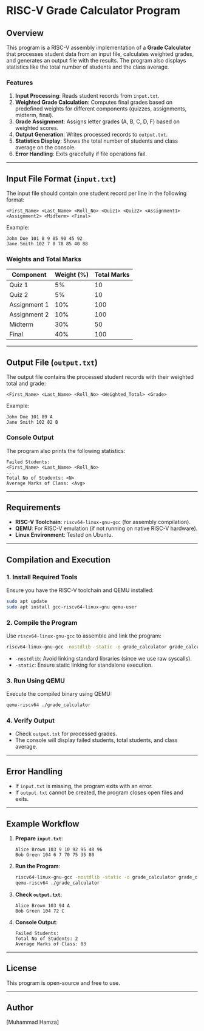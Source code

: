 # **RISC-V Grade Calculator Program**

## **Overview**
This program is a RISC-V assembly implementation of a **Grade Calculator** that processes student data from an input file, calculates weighted grades, and generates an output file with the results. The program also displays statistics like the total number of students and the class average.

### **Features**
1. **Input Processing**: Reads student records from `input.txt`.
2. **Weighted Grade Calculation**: Computes final grades based on predefined weights for different components (quizzes, assignments, midterm, final).
3. **Grade Assignment**: Assigns letter grades (A, B, C, D, F) based on weighted scores.
4. **Output Generation**: Writes processed records to `output.txt`.
5. **Statistics Display**: Shows the total number of students and class average on the console.
6. **Error Handling**: Exits gracefully if file operations fail.

---

## **Input File Format (`input.txt`)**
The input file should contain one student record per line in the following format:
```
<First_Name> <Last_Name> <Roll_No> <Quiz1> <Quiz2> <Assignment1> <Assignment2> <Midterm> <Final>
```
Example:
```
John Doe 101 8 9 85 90 45 92
Jane Smith 102 7 8 78 85 40 88
```

### **Weights and Total Marks**
| Component    | Weight (%) | Total Marks |
|--------------|-----------|-------------|
| Quiz 1       | 5%        | 10          |
| Quiz 2       | 5%        | 10          |
| Assignment 1 | 10%       | 100         |
| Assignment 2 | 10%       | 100         |
| Midterm      | 30%       | 50          |
| Final        | 40%       | 100         |

---

## **Output File (`output.txt`)**
The output file contains the processed student records with their weighted total and grade:
```
<First_Name> <Last_Name> <Roll_No> <Weighted_Total> <Grade>
```
Example:
```
John Doe 101 89 A
Jane Smith 102 82 B
```

### **Console Output**
The program also prints the following statistics:
```
Failed Students:
<First_Name> <Last_Name> <Roll_No>
...
Total No of Students: <N>
Average Marks of Class: <Avg>
```

---

## **Requirements**
- **RISC-V Toolchain**: `riscv64-linux-gnu-gcc` (for assembly compilation).
- **QEMU**: For RISC-V emulation (if not running on native RISC-V hardware).
- **Linux Environment**: Tested on Ubuntu.

---

## **Compilation and Execution**
### **1. Install Required Tools**
Ensure you have the RISC-V toolchain and QEMU installed:
```bash
sudo apt update
sudo apt install gcc-riscv64-linux-gnu qemu-user
```

### **2. Compile the Program**
Use `riscv64-linux-gnu-gcc` to assemble and link the program:
```bash
riscv64-linux-gnu-gcc -nostdlib -static -o grade_calculator grade_calculator.S
```
- `-nostdlib`: Avoid linking standard libraries (since we use raw syscalls).
- `-static`: Ensure static linking for standalone execution.

### **3. Run Using QEMU**
Execute the compiled binary using QEMU:
```bash
qemu-riscv64 ./grade_calculator
```

### **4. Verify Output**
- Check `output.txt` for processed grades.
- The console will display failed students, total students, and class average.

---

## **Error Handling**
- If `input.txt` is missing, the program exits with an error.
- If `output.txt` cannot be created, the program closes open files and exits.

---

## **Example Workflow**
1. **Prepare `input.txt`**:
   ```
   Alice Brown 103 9 10 92 95 48 96
   Bob Green 104 6 7 70 75 35 80
   ```
2. **Run the Program**:
   ```bash
   riscv64-linux-gnu-gcc -nostdlib -static -o grade_calculator grade_calculator.S
   qemu-riscv64 ./grade_calculator
   ```
3. **Check `output.txt`**:
   ```
   Alice Brown 103 94 A
   Bob Green 104 72 C
   ```
4. **Console Output**:
   ```
   Failed Students:
   Total No of Students: 2
   Average Marks of Class: 83
   ```
---

## **License**
This program is open-source and free to use.

---

## **Author**
[Muhammad Hamza]
